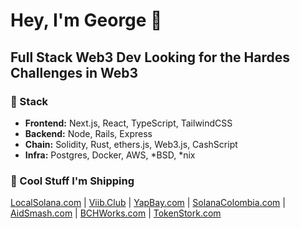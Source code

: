 # Hey, I'm George 👋
## Full Stack Web3 Dev Looking for the Hardes Challenges in Web3

### 🔧 Stack
- **Frontend:** Next.js, React, TypeScript, TailwindCSS
- **Backend:** Node, Rails, Express
- **Chain:** Solidity, Rust, ethers.js, Web3.js,  CashScript
- **Infra:** Postgres, Docker, AWS, *BSD, *nix

### 💪 Cool Stuff I'm Shipping
[LocalSolana.com](https://github.com/openpeer/localsolana) | [Viib.Club](https://github.com/Panmoni/viibclub) | [YapBay.com](https://github.com/Panmoni/yapbay) | [SolanaColombia.com](https://github.com/Panmoni/solanacolombia-www) | [AidSmash.com](https://github.com/Panmoni/aidsmash) | [BCHWorks.com](https://github.com/Panmoni/bitcoincashsite-www) | [TokenStork.com](https://github.com/Panmoni/tokenstork)
